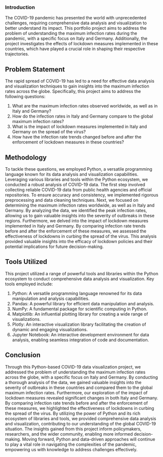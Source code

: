 ### Introduction

The COVID-19 pandemic has presented the world with unprecedented challenges, requiring comprehensive data analysis and visualization to better understand its impact. This portfolio project aims to address the problem of understanding the maximum infection rates during the pandemic, with a specific focus on Italy and Germany. Additionally, the project investigates the effects of lockdown measures implemented in these countries, which have played a crucial role in shaping their respective trajectories.

## Problem Statement
The rapid spread of COVID-19 has led to a need for effective data analysis and visualization techniques to gain insights into the maximum infection rates across the globe. Specifically, this project aims to address the following questions:
1.	What are the maximum infection rates observed worldwide, as well as in Italy and Germany?
2.	How do the infection rates in Italy and Germany compare to the global maximum infection rates?
3.	What is the impact of lockdown measures implemented in Italy and Germany on the spread of the virus?
4.	How have the infection rate trends changed before and after the enforcement of lockdown measures in these countries?

## Methodology

To tackle these questions, we employed Python, a versatile programming language known for its data analysis and visualization capabilities. Leveraging various libraries and tools within the Python ecosystem, we conducted a robust analysis of COVID-19 data.
The first step involved collecting reliable COVID-19 data from public health agencies and official repositories. To ensure accuracy and consistency, we implemented rigorous preprocessing and data cleaning techniques.
Next, we focused on determining the maximum infection rates worldwide, as well as in Italy and Germany. By analyzing the data, we identified the peak infection rates, allowing us to gain valuable insights into the severity of outbreaks in these regions.
Furthermore, we delved into the impact of lockdown measures implemented in Italy and Germany. By comparing infection rate trends before and after the enforcement of these measures, we assessed the effectiveness of lockdowns in curbing the spread of the virus. This analysis provided valuable insights into the efficacy of lockdown policies and their potential implications for future decision-making.

## Tools Utilized

This project utilized a range of powerful tools and libraries within the Python ecosystem to conduct comprehensive data analysis and visualization. Key tools employed include:
1.	Python: A versatile programming language renowned for its data manipulation and analysis capabilities.
2.	Pandas: A powerful library for efficient data manipulation and analysis.
3.	NumPy: A fundamental package for scientific computing in Python.
4.	Matplotlib: An influential plotting library for creating a wide range of visualizations.
5.	Plotly: An interactive visualization library facilitating the creation of dynamic and engaging visualizations.
6.	Jupyter Notebook: An interactive development environment for data analysis, enabling seamless integration of code and documentation.

## Conclusion

Through this Python-based COVID-19 data visualization project, we addressed the problem of understanding the maximum infection rates across the globe, with a specific focus on Italy and Germany. By conducting a thorough analysis of the data, we gained valuable insights into the severity of outbreaks in these countries and compared them to the global maximum infection rates.
Furthermore, our exploration of the impact of lockdown measures revealed significant changes in both Italy and Germany. By comparing infection rate trends before and after the enforcement of these measures, we highlighted the effectiveness of lockdowns in curbing the spread of the virus.
By utilizing the power of Python and its rich ecosystem of libraries and tools, we provided comprehensive data analysis and visualization, contributing to our understanding of the global COVID-19 situation. The insights gained from this project inform policymakers, researchers, and the wider community, enabling more informed decision-making. Moving forward, Python and data-driven approaches will continue to play a vital role in navigating the complexities of the pandemic, empowering us with knowledge to address challenges effectively.

